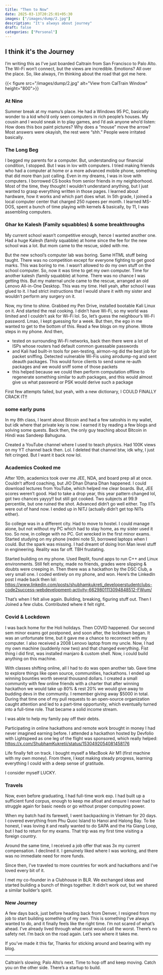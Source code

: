 ```yaml
---
title: "Then to Now"
date: 2025-03-13T20:25:01+05:30
images: ["/images/dump/2.jpg"]
description: "It's always about journey"
draft: false
categories: ["Personal"]
---
```


## I think it's the Journey

I’m writing this as I’ve just boarded Caltrain from San Francisco to Palo Alto. The Wi-Fi won’t connect, but the views are incredible. Emotions? All over the place. So, like always, I’m thinking about the road that got me here.

{{< figure src="/images/dump/2.jpg" alt="View from CalTrain Window" height="800">}}

### At Nine
Summer break at my mamu’s place. He had a Windows 95 PC, basically wonder to a kid who’d only seen computers in rich people’s houses. My cousin and I would sneak in to play games, and I’d ask anyone who’d listen: How does this box paint pictures? Why does a “mouse” move the arrow? Most answers were okayish, the rest were “shh.” People were irritated basically.

### The Long Beg
I begged my parents for a computer. But, understanding our financial condition, I stopped. But I was in lov with computers. I tried making friends who had a computer at home or a more advanced mobile phone, something that did more than just calling. Even in my dreams, I was in love with computers. I borrowed CS books from senior friends in my neighborhood. Most of the time, they thought I wouldn’t understand anything, but I just wanted to grasp everything written in those pages. I learned about hardware, how it works and which part does what. In 5th grade, I joined a local computer center that charged 250 rupees per month. I learned MS-DOS, spent a bunch of time playing with kernels & basically, by 11, I was assembling computers.

### Ghar ke Kalesh (Family squabbles) & some breakthroughs
My current school wasn’t competitive enough, hence I wanted another one. Had a huge Kalesh (family squabble) at home since the fee for the new school was a lot. But mom came to the rescue, sided with me.

But the new school’s computer lab was boring. Same HTML stuff being taught. There was no competition except for everyone fighting to get good marks. This was boring to me. I wasn’t allowed to do my own stuff on the school computer. So, now it was time to get my own computer. Time for another kalesh (family squabble) at home. There was no chance I was getting this. But my maternal uncle came to the rescue, arranged an old Lenovo All-in-One Desktop. This was my time. Hell yeah, after school I was glued to it. I had strict instructions that I would share it with my sister and wouldn’t perform any surgery on it.

Now, my time to shine. Grabbed my Pen Drive, installed bootable Kali Linux on it. And started the real cooking. I didn’t have Wi-Fi, so my world was limited and I couldn’t ask for Wi-Fi lol. So, let’s guess the neighbour’s Wi-Fi password. Lmao, I kept guessing for a week. But then, the ego in me wanted to get to the bottom of this. Read a few blogs on my phone. Wrote steps in my phone. And then,

- tested on surrounding Wi-Fi networks, back then there were a lot of ISPs whose routers had default common guessable passwords
- and Kali had built-in tools for pen-testing, airmon-ng did the best job for packet sniffing. Detected vulnerable Wi-Fis using airodump-ng and sent deauth packages. This would force clients to send some re-auth packages and we would sniff some of those packets
- this helped because we could then perform computation offline to regenerate something similar to auth packages, and this would almost give us what password or PSK would derive such a package

First few attempts failed, but yeah, with a new dictionary, I COULD FINALLY CRACK IT!!

### some early puns
In my 8th class, I learnt about Bitcoin and had a few satoshis in my wallet, but idk where that private key is now. I earned it by reading a few blogs and solving some quests. Back then, the only guy teaching about Bitcoin in Hindi was Sandeep Bahuguna.

Created a YouTube channel where I used to teach physics. Had 100K views on my YT channel back then. Lol. I deleted that channel btw, idk why, I just felt cringed. But I want it back now lol.

### Academics Cooked me
After 10th, academics took over me JEE, NDA, and board prep all at once. Couldn’t afford coaching, but JIO Dhan Dhana Dhan happened. I could download lectures from YouTube, which helped me clear boards. But, JEE scores weren’t good. Had to take a drop year, this year pattern changed lol, got two chances yayyy!! but still got cooked. Two subjects at 99.9 percentile, but one ruined the shot. Advanced didn’t go well either. Top IITs were out of hand now. I ended up in NITJ (actually didn’t get top NITs either).

So college was in a different city. Had to move to hostel. I could manage alone, but not without my PC which had to stay home, as my sister used it too. So now, in college with no PC. Got wrecked in the first minor exams. Started studying on my phone (redmi note 5), borrowed laptops when I could. But the spark was missing. I had dreamt of doing Iron Man level stuff in engineering. Reality was far off. TBH frustating.

Started building on my phone. Used Replit, found apps to run C++ and Linux environments. Still felt empty, made no friends, grades were slipping & doubts were creeping in. Then there was a hackathon by the DSC Club, a very small one. I coded entirely on my phone, and won.
Here’s the LinkedIn post I made back then lol:
https://www.linkedin.com/posts/shubhamkukreti_developerstudentclubs-code2success-webdevelopment-activity-6629801113094848512-FWum/

That’s when I felt alive again. Building, breaking, figuring stuff out. Then I Joined a few clubs. Contributed where it felt right.

### Covid & Lockdown
I was back home for the Holi holidays. Then COVID happened. Our second sem minor exams got postponed, and soon after, the lockdown began. It was an unfortunate time, but it gave me a chance to reconnect with my computer. I also received a 2008 Lenovo laptop from my uncle. Now, I had my own machine (suddenly now two) and that changed everything. Fist thing i did first, was installed manjaro & custom shell. Now, i could build anything on this machine.

With classes shifting online, all I had to do was open another tab. Gave time to explore things like open source, communities, hackathons. I ended up winning bounties worth several thousand dollars. I created a small community with few online friends with a charter that after winning hackathon we would take up 80% & rest 20% we would give away to budding devs in the community. I remember giving away $5000 in total. During that time one of my pull requests to an open-source organization caught attention and led to a part-time opportunity, which eventually turned into a full-time role. That became a solid income stream.

I was able to help my family pay off their debts.

Participating in online hackathons and remote work brought in money I had never imagined earning before. I attended a hackathon hosted by Devfolio with Lightspeed as one leg of the flight was sponsored, which really helped:
https://x.com/ShubhamKukretii/status/1530492054081458176 

Life finally felt on track. I bought myself a MacBook Air M1 (first machine with my own money). From there, I kept making steady progress, learning everything I could with a deep sense of gratitude.

I consider myself LUCKY.

### Travels
Now, even before graduating, I had full-time work exp. I had built up a sufficient fund corpus, enough to keep me afloat and ensure I never had to struggle again for basic needs or go without proper computing power.

When my batch had its farewell, I went backpacking in Vietnam for 20 days. I covered everything from Phu Quoc Island to Hanoi and Halong Bay. To be honest, I was loving it and really wanted to do SAPA and the Ha Giang Loop, but I had to return for my exams. That trip was my first time visiting a foreign country.

Around the same time, I received a job offer that was 3x my current compensation. I declined it. I genuinely liked where I was working, and there was no immediate need for more funds.

Since then, I’ve traveled to more countries for work and hackathons and I’ve loved every bit of it.

I met my co-founder in a Clubhouse in BLR. We exchanged ideas and started building a bunch of things together. It didn’t work out, but we shared a similar builder’s spirit.

### New Journey

A few days back, just before heading back from Denver, I resigned from my job to start building something of my own. This is something I’ve always wanted to do, and it finally feels like the right time. I’m not scared of what’s ahead. I’ve already lived through what most would call the worst. There’s no safety net. I’m back on the road again. Let’s see where it takes me. 

If you’ve made it this far,
Thanks for sticking around and bearing with my blog.

----
Caltrain’s slowing; Palo Alto’s next. Time to hop off and keep moving. Catch you on the other side. There’s a startup to build. 